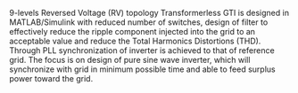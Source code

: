 9-levels Reversed Voltage (RV) topology Transformerless GTI is designed in MATLAB/Simulink with reduced number of switches, 
design of filter to effectively reduce the ripple component injected into the grid to an acceptable value and reduce the Total Harmonics Distortions (THD). 
Through PLL synchronization of inverter is achieved to that of reference grid. 
The focus is on design of pure sine wave inverter, which will synchronize with grid in minimum possible time and able to feed surplus power toward the grid.
